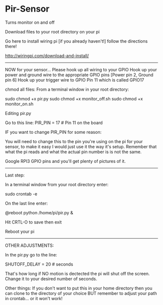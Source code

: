 # Pir-Sensor
Turns monitor on and off

Download files to your root directory on your pi

Go here to install wiring pi [if you already haven't!] follow the directions there!  

http://wiringpi.com/download-and-install/
___________________________________________________________________________________

NOW for your sensor... Please hook up all wiring to your GPIO 
Hook up your power and ground wire to the appropriate GPIO pins [Power pin 2, Ground pin 6]
Hook up your trigger wire to GPIO Pin 11 which is called GPIO17

chmod all files:
From a terminal window in your root directory:

sudo chmod +x pir.py
sudo chmod +x monitor_off.sh
sudo chmod +x monitor_on.sh

Editing pir.py

Go to this line:
   PIR_PIN = 17        # Pin 11 on the board
   
   IF you want to change PIR_PIN for some reason:
   
   You will need to change this to the pin you're using on the pi for your sensor, to make it easy I would just use it the way it's setup.
   Remember that what the pi reads and what the actual pin number is is not the same.
   
   Google RPI3 GPIO pins and you'll get plenty of pictures of it.
   
   ___________________________________________________________________________________
   
   Last step:
   
   In a terminal window from your root directory enter:
   
   sudo crontab -e
   
   On the last line enter:
   
   @reboot python /home/pi/pir.py &
   
   Hit CRTL-O to save
   then exit
   
   Reboot your pi
   
   _______________________________________________________________
   
   OTHER ADJUSTMENTS:
   
   In the pir.py go to the line:
   
   SHUTOFF_DELAY = 20  # seconds
   
   That's how long if NO motion is dectected the pi will shut off the screen.  Change it to your desired number of seconds.

   Other things:
   If you don't want to put this in  your home directory then you can clone to the directory of your choice BUT remember to adjust your path in crontab... or it won't work!
